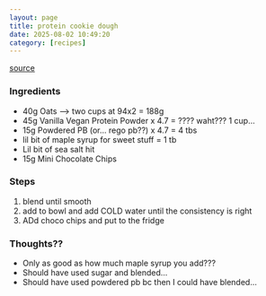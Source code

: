 ```yaml
---
layout: page
title: protein cookie dough
date: 2025-08-02 10:49:20
category: [recipes]
---
```

[source](https://www.instagram.com/p/ClCZtMRt5hM/)

### Ingredients
- 40g Oats --> two cups at 94x2 = 188g
- 45g Vanilla Vegan Protein Powder x 4.7 = ???? waht??? 1 cup... 
- 15g Powdered PB (or... rego pb??) x 4.7 = 4 tbs
- lil bit of maple syrup for sweet stuff = 1 tb
- Lil bit of sea salt hit
- 15g Mini Chocolate Chips

### Steps
1. blend until smooth
2. add to bowl and add COLD water until the consistency is right
3. ADd choco chips and put to the fridge

### Thoughts??
- Only as good as how much maple syrup you add???   
- Should have used sugar and blended...   
- Should have used powdered pb bc then I could have blended...  